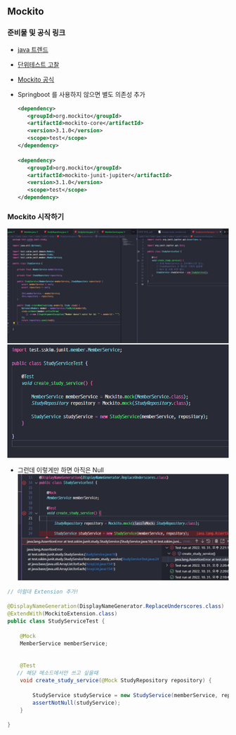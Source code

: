 ## Mockito

### 준비물 및 공식 링크
- [java 트렌드](https://www.jetbrains.com/lp/devecosystem-2021/java/) 
- [단위테스트 고찰](https://martinfowler.com/bliki/UnitTest.html)
- [Mockito 공식](https://site.mockito.org/)

- Springboot 를 사용하지 않으면 별도 의존성 추가
   ```xml
   <dependency>
      <groupId>org.mockito</groupId>
      <artifactId>mockito-core</artifactId>
      <version>3.1.0</version>
      <scope>test</scope>
   </dependency>

   <dependency>
      <groupId>org.mockito</groupId>
      <artifactId>mockito-junit-jupiter</artifactId>
      <version>3.1.0</version>
      <scope>test</scope>
   </dependency>
   ```


### Mockito 시작하기
![](assets/2022-10-31-12-35-36.png)
![](assets/2022-10-31-12-50-47.png)

- 그런데 이렇게만 하면 아직은 Null
![](assets/2022-10-31-12-56-42.png)
```java
// 이럴대 Extension 추가!

@DisplayNameGeneration(DisplayNameGenerator.ReplaceUnderscores.class)
@ExtendWith(MockitoExtension.class)
public class StudyServiceTest {

	@Mock
	MemberService memberService;


	@Test
   // 해당 메소드에서만 쓰고 싶을때
	void create_study_service(@Mock StudyRepository repository) {

		StudyService studyService = new StudyService(memberService, repository);
		assertNotNull(studyService);
	}

}
```

